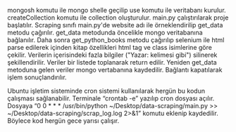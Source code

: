 mongosh komutu ile mongo shelle geçilip use komutu ile veritabanı kurulur. createCollection komutu ile collection oluşturulur. main.py çalıştırılarak proje başlatılır.
Scraping sınıfı main.py'de website adı ile örneklendirilip get_data metodu çağırılır.
get_data metodunda öncelikle mongo veritabanına bağlanılır.
Daha sonra get_python_books metodu çağırılıp selenium ile html parse edilerek içinden kitap özellikleri html tag ve class isimlerine göre çekilir.
Verilerin içerisindeki fazla bilgiler ("Yazar: kelimesi gibi") silinerek şekillendirilir.
Veriler bir listede toplanarak return edilir.
Yeniden get_data metoduna gelen veriler mongo vertabanına kaydedilir.
Bağlantı kapatılarak işlem sonuçlandırılır.

Ubuntu işletim sisteminde cron sistemi kullanılarak hergün bu kodun çalışması sağlanabilir.
Terminale “crontab -e” yazılıp cron dosyası açılır.
Dosyaya “0 0 * * * /usr/bin/python ~/Desktop/data-scraping/main.py >> ~/Desktop/data-scraping/scrap_log.log 2>&1” komutu eklenip kaydedilir. Böylece kod hergün gece yarısı çalışır.
